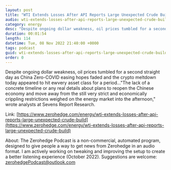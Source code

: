 ```yaml
---
layout: post
title: "WTI Extends Losses After API Reports Large Unexpected Crude Build"
audio: wti-extends-losses-after-api-reports-large-unexpected-crude-build-0
category: energy
desc: "Despite ongoing dollar weakness, oil prices tumbled for a second straight day as China Zero-COVID easing hopes faded and the crypto meltdown today appeared to hit ewvery asset class for a period...&quot;The lack of a concrete timeline or any real details about plans to reopen the Chinese economy and move away from the still very strict and economically crippling restrictions weighed on the energy market into the afternoon,&quot; wrote analysts at Sevens Report Research."
duration: 00:01:54
length: 114
datetime: Tue, 08 Nov 2022 21:40:00 +0000
tags: podcast
guid: wti-extends-losses-after-api-reports-large-unexpected-crude-build-0
order: 0
---
```

Despite ongoing dollar weakness, oil prices tumbled for a second straight day as China Zero-COVID easing hopes faded and the crypto meltdown today appeared to hit ewvery asset class for a period...&quot;The lack of a concrete timeline or any real details about plans to reopen the Chinese economy and move away from the still very strict and economically crippling restrictions weighed on the energy market into the afternoon,&quot; wrote analysts at Sevens Report Research.

Link: [https://www.zerohedge.com/energy/wti-extends-losses-after-api-reports-large-unexpected-crude-build](https://www.zerohedge.com/energy/wti-extends-losses-after-api-reports-large-unexpected-crude-build)

About: The Zerohedge Podcast is a non-commercial, automated program, designed to give people a way to get news from Zerohedge in an audio format.  I am actively working on tweaking and improving the setup to create a better listening experience (October 2022).  Suggestions are welcome: [zerohedgePodcast@outlook.com](mailto:zerohedgePodcast@outlook.com)